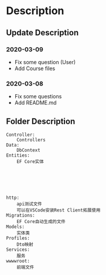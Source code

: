 # Description

## Update Description

### 2020-03-09
* Fix some question (User)
* Add Course files

### 2020-03-08
* Fix some questions
* Add README.md

## Folder Description
    Controller:
        Controllers
    Data:
        DbContext
    Entities:
        EF Core实体






    http:
        api测试文件
        可以在VSCode安装Rest Client拓展使用
    Migrations:
        EF Core自动生成的文件
    Models:
        实体类
    Profiles:
        Dto映射
    Services:
        服务
    wwwwroot:
        前端文件